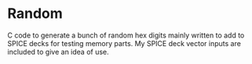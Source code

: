 # Random
C code to generate a bunch of random hex digits mainly written to add to SPICE decks for testing memory parts.  My SPICE deck vector inputs are included to give an idea of use.
